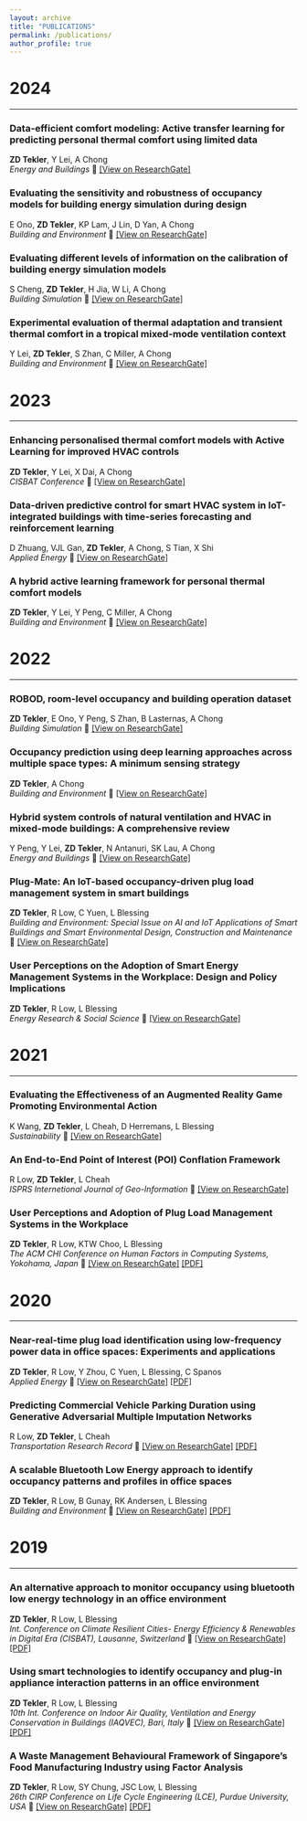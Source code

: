 ```yaml
---
layout: archive
title: "PUBLICATIONS"
permalink: /publications/
author_profile: true
---
```


<!--
{% if author.googlescholar %}
  You can also find my articles on <u><a href="{{author.googlescholar}}">my Google Scholar profile</a>.</u>
{% endif %}

{% include base_path %}

{% for post in site.publications reversed %}
  {% include archive-single.html %}
{% endfor %}

-->
<!--
<i>Recommended citation: Tekler, Z. D., Low, R., Chung, S. Y., Low, J. S. C., & Blessing, L. (2019). A Waste Management Behavioural Framework of Singapore’s Food Manufacturing Industry using Factor Analysis. Procedia CIRP, 80, 578-583. </i> 
-->


# 2024
___
### Data-efficient comfort modeling: Active transfer learning for predicting personal thermal comfort using limited data
**ZD Tekler**, Y Lei, A Chong <br/>
*Energy and Buildings*  :closed_book: [[View on ResearchGate]](https://www.researchgate.net/publication/381979966_Data-efficient_Comfort_Modeling_Active_Transfer_Learning_for_Predicting_Personal_Thermal_Comfort_using_Limited_Data)

### Evaluating the sensitivity and robustness of occupancy models for building energy simulation during design
E Ono, **ZD Tekler**, KP Lam, J Lin, D Yan, A Chong <br/>
*Building and Environment*  :closed_book: [[View on ResearchGate]](https://www.researchgate.net/publication/381381178_Evaluating_the_sensitivity_and_robustness_of_occupancy_models_for_building_energy_simulation_during_design)

### Evaluating different levels of information on the calibration of building energy simulation models
S Cheng, **ZD Tekler**, H Jia, W Li, A Chong <br/>
*Building Simulation*  :closed_book: [[View on ResearchGate]](https://www.researchgate.net/publication/378462226_Evaluating_different_levels_of_information_on_the_calibration_of_building_energy_simulation_models)

### Experimental evaluation of thermal adaptation and transient thermal comfort in a tropical mixed-mode ventilation context
Y Lei, **ZD Tekler**, S Zhan, C Miller, A Chong <br/>
*Building and Environment*  :closed_book: [[View on ResearchGate]](https://www.researchgate.net/publication/375814403_Experimental_evaluation_of_thermal_adaptation_and_transient_thermal_comfort_in_a_tropical_mixed-mode_ventilation_context)

# 2023
___
### Enhancing personalised thermal comfort models with Active Learning for improved HVAC controls
**ZD Tekler**, Y Lei, X Dai, A Chong <br/>
*CISBAT Conference* :rocket: [[View on ResearchGate]](https://www.researchgate.net/publication/373977411_Enhancing_personalised_thermal_comfort_models_with_Active_Learning_for_improved_HVAC_controls)

### Data-driven predictive control for smart HVAC system in IoT-integrated buildings with time-series forecasting and reinforcement learning
D Zhuang, VJL Gan, **ZD Tekler**, A Chong, S Tian, X Shi <br/>
*Applied Energy* :closed_book: [[View on ResearchGate]](https://www.researchgate.net/publication/369068341_Data-driven_predictive_control_for_smart_HVAC_system_in_IoT-integrated_buildings_with_time-series_forecasting_and_reinforcement_learning)

### A hybrid active learning framework for personal thermal comfort models
**ZD Tekler**, Y Lei, Y Peng, C Miller, A Chong <br/>
*Building and Environment* :closed_book: [[View on ResearchGate]](https://www.researchgate.net/publication/368899988_A_hybrid_active_learning_framework_for_personal_thermal_comfort_models)

# 2022
___
### ROBOD, room-level occupancy and building operation dataset
**ZD Tekler**, E Ono, Y Peng, S Zhan, B Lasternas, A Chong <br/>
*Building Simulation* :closed_book: [[View on ResearchGate]](https://www.researchgate.net/publication/362716005_ROBOD_room-level_occupancy_and_building_operation_dataset)

### Occupancy prediction using deep learning approaches across multiple space types: A minimum sensing strategy
**ZD Tekler**, A Chong <br/>
*Building and Environment* :closed_book: [[View on ResearchGate]](https://www.researchgate.net/publication/364468745_Occupancy_prediction_using_deep_learning_approaches_across_multiple_space_types_A_minimum_sensing_strategy)

### Hybrid system controls of natural ventilation and HVAC in mixed-mode buildings: A comprehensive review
Y Peng, Y Lei, **ZD Tekler**, N Antanuri, SK Lau, A Chong <br/>
*Energy and Buildings* :closed_book: [[View on ResearchGate]](https://www.researchgate.net/publication/364100064_Hybrid_system_controls_of_natural_ventilation_and_HVAC_in_mixed-mode_buildings_A_comprehensive_review)

### Plug-Mate: An IoT-based occupancy-driven plug load management system in smart buildings
**ZD Tekler**, R Low, C Yuen, L Blessing <br/>
*Building and Environment: Special Issue on AI and IoT Applications of Smart Buildings and Smart Environmental Design, Construction and Maintenance* :closed_book: [[View on ResearchGate]](https://www.researchgate.net/publication/362750086_Plug-Mate_An_IoT-based_occupancy-driven_plug_load_management_system_in_smart_buildings)

### User Perceptions on the Adoption of Smart Energy Management Systems in the Workplace: Design and Policy Implications
**ZD Tekler**, R Low, L Blessing <br/>
*Energy Research & Social Science* :closed_book: [[View on ResearchGate]](https://www.researchgate.net/publication/358320841_User_perceptions_on_the_adoption_of_smart_energy_management_systems_in_the_workplace_Design_and_policy_implications)

# 2021
___

### Evaluating the Effectiveness of an Augmented Reality Game Promoting Environmental Action
K Wang, **ZD Tekler**, L Cheah, D Herremans, L Blessing <br/>
*Sustainability* :closed_book: [[View on ResearchGate]](https://www.researchgate.net/publication/357119986_Evaluating_the_Effectiveness_of_an_Augmented_Reality_Game_Promoting_Environmental_Action)

### An End-to-End Point of Interest (POI) Conflation Framework
R Low, **ZD Tekler**, L Cheah <br/>
*ISPRS Internetional Journal of Geo-Information* :closed_book: [[View on ResearchGate]](https://www.researchgate.net/publication/356258989_An_End-to-End_Point_of_Interest_POI_Conflation_Framework)

### User Perceptions and Adoption of Plug Load Management Systems in the Workplace
**ZD Tekler**, R Low, KTW Choo, L Blessing <br/>
*The ACM CHI Conference on Human Factors in Computing Systems, Yokohama, Japan* :closed_book: [[View on ResearchGate]](https://www.researchgate.net/publication/351426292_User_Perceptions_and_Adoption_of_Plug_Load_Management_Systems_in_the_Workplace)
[[PDF]](http://zeynepduygutekler.github.io/files/CHI_Published)


# 2020
___

### Near-real-time plug load identification using low-frequency power data in office spaces: Experiments and applications
**ZD Tekler**, R Low, Y Zhou, C Yuen, L Blessing, C Spanos <br/>
*Applied Energy* :closed_book: [[View on ResearchGate]](https://www.researchgate.net/publication/342567838_Near-real-time_plug_load_identification_using_low-frequency_power_data_in_office_spaces_Experiments_and_applications)
[[PDF]](http://zeynepduygutekler.github.io/files/AppliedEnergy_Published)


### Predicting Commercial Vehicle Parking Duration using Generative Adversarial Multiple Imputation Networks
R Low, **ZD Tekler**, L Cheah <br/>
*Transportation Research Record* :closed_book: [[View on ResearchGate]](https://www.researchgate.net/publication/342610218_Predicting_Commercial_Vehicle_Parking_Duration_using_Generative_Adversarial_Multiple_Imputation_Networks)
[[PDF]](http://zeynepduygutekler.github.io/files/TRB_Published)


### A scalable Bluetooth Low Energy approach to identify occupancy patterns and profiles in office spaces
**ZD Tekler**, R Low, B Gunay, RK Andersen, L Blessing <br/>
*Building and Environment* :closed_book: [[View on ResearchGate]](https://www.researchgate.net/publication/338679517_A_Scalable_Bluetooth_Low_Energy_Approach_to_Identify_Occupancy_Patterns_and_Profiles_in_Office_Spaces)
[[PDF]](http://zeynepduygutekler.github.io/files/BuildingandEnvironment_Published)


# 2019
___

### An alternative approach to monitor occupancy using bluetooth low energy technology in an office environment
**ZD Tekler**, R Low, L Blessing <br/>
*Int. Conference on Climate Resilient Cities- Energy Efficiency & Renewables in Digital Era (CISBAT), Lausanne, Switzerland* :rocket: [[View on ResearchGate]](https://www.researchgate.net/publication/337371393_An_alternative_approach_to_monitor_occupancy_using_bluetooth_low_energy_technology_in_an_office_environment)
[[PDF]](http://zeynepduygutekler.github.io/files/CISBAT2019_Published)


### Using smart technologies to identify occupancy and plug-in appliance interaction patterns in an office environment
**ZD Tekler**, R Low, L Blessing <br/>
*10th Int. Conference on Indoor Air Quality, Ventilation and Energy Conservation in Buildings (IAQVEC), Bari, Italy* :rocket: [[View on ResearchGate]](https://www.researchgate.net/publication/336747517_Using_smart_technologies_to_identify_occupancy_and_plug-in_appliance_interaction_patterns_in_an_office_environment)
[[PDF]](http://zeynepduygutekler.github.io/files/IAQVEC2019_Published)


### A Waste Management Behavioural Framework of Singapore’s Food Manufacturing Industry using Factor Analysis
**ZD Tekler**, R Low, SY Chung, JSC Low, L Blessing <br/>
*26th CIRP Conference on Life Cycle Engineering (LCE), Purdue University, USA* :rocket: [[View on ResearchGate]](https://www.researchgate.net/publication/332965871_A_Waste_Management_Behavioural_Framework_of_Singapore's_Food_Manufacturing_Industry_using_Factor_Analysis)
[[PDF]](http://zeynepduygutekler.github.io/files/CIRP_Published.pdf)


